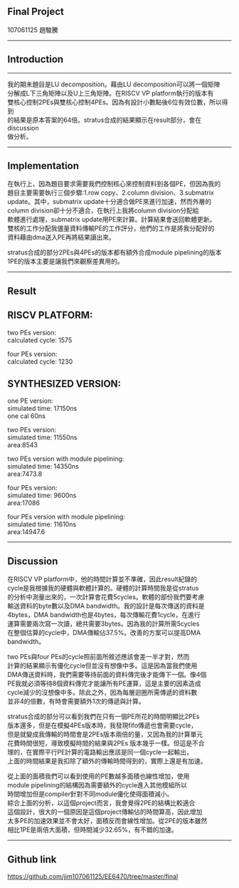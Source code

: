 ## Final Project

107061125 趙駿騰

___

## Introduction

___


我的期末題目是LU decomposition。藉由LU decomposition可以將一個矩陣  
分解成L下三角矩陣以及U上三角矩陣。在RISCV VP platform執行的版本有  
雙核心控制2PEs與雙核心控制4PEs。因為有設計小數點後6位有效位數，所以得到    
的結果是原本答案的64倍。stratus合成的結果顯示在result部分，會在discussion  
做分析。
___
## Implementation

在執行上，因為題目要求需要我們控制核心來控制資料到各個PE，但因為我的  
題目主要需要執行三個步驟:1.row copy、2.column division、3.submatrix  
update。其中，submatrix update十分適合做PE來進行加速，然而外層的  
column division卻十分不適合，在執行上我將column division分配給  
軟體進行處理，submatrix update用PE來計算。計算結果會送回軟體更新。  
雙核的工作分配我儘量資料傳輸PE的工作評分，他們的工作是將我分配好的  
資料藉由dma送入PE再將結果讀出來。  

stratus合成的部分2PEs與4PEs的版本都有額外合成module pipelining的版本  
1PE的版本主要是讓我們來觀察差異用的。
___
## Result
## RISCV PLATFORM:
two PEs version:   
calculated cycle: 1575
  
four PEs version:   
calculated cycle: 1230

## SYNTHESIZED VERSION:
one PE version:  
simulated time: 17150ns  
one cal 60ns  

two PEs version:  
simulated time: 11550ns   
area:8543

two PEs version with module pipelining:  
simulated time: 14350ns    
area:7473.8

four PEs version:  
simulated time: 9600ns   
area:17086

four PEs version with module pipelining:  
simulated time: 11610ns    
area:14947.6
___
## Discussion
在RISCV VP platform中，他的時間計算並不準確，因此result紀錄的  
cycle是我根據我的硬體與軟體計算的。硬體的計算時間我是從stratus  
的分析中測量出來的，一次計算會花費5cycles。軟體的部份我們要考慮  
輸送資料的byte數以及DMA bandwidth。我的設計是每次傳送的資料是  
4bytes，DMA bandwidth也是4bytes，每次傳輸花費1cycle，在進行  
運算需要兩次寫一次讀，總共需要3bytes。因為我的計算所需5cycles  
在整個估算的cycle中，DMA傳輸佔37.5%。改善的方案可以提高DMA  
bandwidth。  

two PEs與four PEs的cycle照前面所敘述應該會差一半才對，然而  
計算的結果顯示有優化cycle但並沒有想像中多。這是因為當我們使用  
DMA傳送資料時，我們需要等待前面的資料傳完後才能傳下一個。像4個  
PE我就必須等待8個資料傳完才能讓所有PE運算，這是主要的因素造成  
cycle減少的沒想像中多。除此之外，因為每層迴圈所需傳遞的資料數  
並非4的倍數，有時會需要額外1次的傳遞與計算。  

stratus合成的部分可以看到我們在只有一個PE所花的時間明顯比2PEs  
版本還多，但是在模擬4PEs版本時，我發現fifo傳遞也會需要cycle，  
但是就變成我傳輸的時間會是2PEs版本兩倍的量，又因為我的計算單元  
花費時間很短，導致模擬時間的結果與2PEs 版本幾乎一樣。但這是不合  
理的，在實際平行PE計算的電路輸出應該是同一個cycle一起輸出，  
上面的時間結果是我扣除了額外的傳輸時間得到的，實際上還是有加速。  

從上面的面積我們可以看到使用的PE數越多面積也線性增加，使用  
module pipelining的結構因為需要額外的cycle進入其他模組所以  
時間增加但是compiler針對不同module優化使得面積減小。  
綜合上面的分析，以這個project而言，我會覺得2PE的結構比較適合  
這個設計，很大的一個原因是這個project傳輸佔的時間算高，因此增加  
太多PE的加速效果並不會太好，面積反而會線性增加。從2PE的版本雖然  
相比1PE是兩倍大面積，但時間減少32.65%，有不錯的加速。

___
## Github link
https://github.com/jim107061125/EE6470/tree/master/final